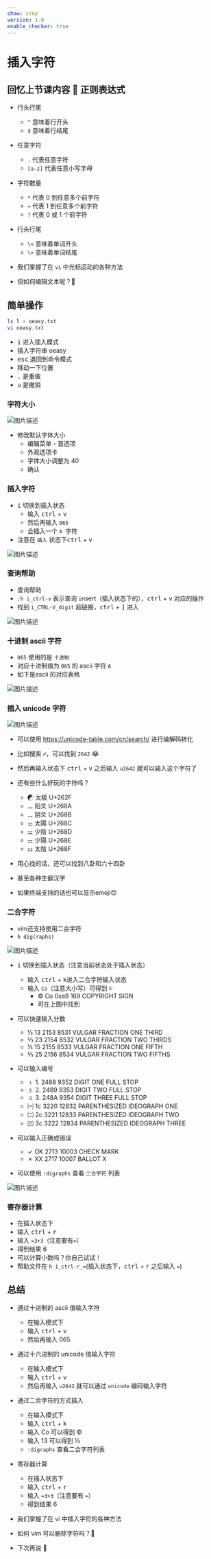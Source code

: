 ```yaml
---
show: step
version: 1.0
enable_checker: true
---
```


# 插入字符

## 回忆上节课内容 🤔 正则表达式

- 行头行尾
  - `^` 意味着行开头
  - `$` 意味着行结尾 

- 任意字符
  - `.` 代表任意字符 
  - `[a-z]` 代表任意小写字母

- 字符数量
  - `*` 代表 0 到任意多个前字符
  - `+` 代表 1 到任意多个前字符
  - `?` 代表 0 或 1 个前字符

- 行头行尾
  - `\<` 意味着单词开头
  - `\>` 意味着单词结尾

- 我们掌握了在 `vi` 中光标运动的各种方法
- 但如何编辑文本呢？🤪

## 简单操作

```bash
ls l > oeasy.txt
vi oeasy.txt
```

- <kbd>i</kbd> 进入插入模式
- 插入字符串 oeasy
- <kbd>esc</kbd> 退回到命令模式
- 移动一下位置
- <kbd>.</kbd> 是重做
- <kbd>u</kbd> 是撤销

### 字符大小

![图片描述](https://doc.shiyanlou.com/courses/uid1190679-20210128-1611822169297)

- 修改默认字体大小
  - 编辑菜单 - 首选项
  - 外观选项卡
  - 字体大小调整为 40
  - 确认

### 插入字符
- <kbd>i</kbd> 切换到插入状态
  - 输入 <kbd>ctrl</kbd> + <kbd>v</kbd>
  - 然后再输入 `065`
  - 会插入一个 `A `字符
- 注意在 `插入` 状态下<kbd>ctrl</kbd> + <kbd>v</kbd>

![图片描述](https://doc.shiyanlou.com/courses/uid1190679-20210128-1611825662009)

### 查询帮助

- 查询帮助
- `:h i_ctrl-v` 表示查询 `i`nsert（插入状态下的），<kbd>ctrl</kbd> + <kbd>v</kbd> 对应的操作
- 找到 `i_CTRL-V_digit` 超链接，<kbd>ctrl</kbd> + <kbd>]</kbd> 进入

![图片描述](https://doc.shiyanlou.com/courses/uid1190679-20210128-1611825945768)

### 十进制 ascii 字符

- `065` 使用的是 `十进制`
- 对应十进制值为 `065` 的 ascii 字符 `A`
- 如下是ascii 的对应表格

![图片描述](https://doc.shiyanlou.com/courses/uid1190679-20210128-1611826428935)

### 插入 unicode 字符

![图片描述](https://doc.shiyanlou.com/courses/uid1190679-20210128-1611826165525)

- 可以使用 https://unicode-table.com/cn/search/ 进行编解码转化
- 比如搜索 `♂`，可以找到 `2642` 😂
- 然后再输入状态下 <kbd>ctrl</kbd> + <kbd>v</kbd> 之后输入 `u2642` 就可以输入这个字符了
- 还有些什么好玩的字符吗？
  - ☯ 太极 U+262F
  -	⚊ 阳爻 U+268A 
  -	⚋ 阴爻 U+268B
  -	⚌ 太陽 U+268C
  -	⚍ 少陰 U+268D
  -	⚎ 少陽 U+268E
  -	⚏ 太陰 U+268F

- 用心找的话，还可以找到八卦和六十四卦
- 甚至各种生僻汉字 
- 如果终端支持的话也可以显示emoji😊

### 二合字符

- vim还支持使用二合字符
- `h dig(raphs)`

![图片描述](https://doc.shiyanlou.com/courses/uid1190679-20210128-1611834804782)

- <kbd>i</kbd> 切换到插入状态（注意当前状态处于插入状态）
  - 输入 <kbd>ctrl</kbd> + <kbd>k</kbd>进入二合字符输入状态
  - 输入 `Co`（注意大小写）可得到 `©`
	- ©       Co      0xa9    169     COPYRIGHT SIGN
	- 可在上图中找到

- 可以快速输入分数
  - ⅓      13      2153    8531    VULGAR FRACTION ONE THIRD
  - ⅔      23      2154    8532    VULGAR FRACTION TWO THIRDS
  - ⅕      15      2155    8533    VULGAR FRACTION ONE FIFTH
  - ⅖      25      2156    8534    VULGAR FRACTION TWO FIFTHS

- 可以输入编号
  - ⒈      1.      2488    9352    DIGIT ONE FULL STOP
  - ⒉      2.      2489    9353    DIGIT TWO FULL STOP
  - ⒊      3.      248A    9354    DIGIT THREE FULL STOP
  - ㈠      1c      3220    12832   PARENTHESIZED IDEOGRAPH ONE
  - ㈡      2c      3221    12833   PARENTHESIZED IDEOGRAPH TWO
  - ㈢      3c      3222    12834   PARENTHESIZED IDEOGRAPH THREE

- 可以输入正确或错误
  - ✓      OK      2713    10003   CHECK MARK
  - ✗      XX      2717    10007   BALLOT X 

- 可以使用 `:digraphs` 查看 `二合字符` 列表

![图片描述](https://doc.shiyanlou.com/courses/uid1190679-20210128-1611836220215)

### 寄存器计算

- 在插入状态下
- 输入 <kbd>ctrl</kbd> + <kbd>r</kbd>
- 输入 `=3+3`（注意要有`=`）
- 得到结果 6
- 可以计算小数吗？你自己试试！
- 帮助文件在 `h i_ctrl-r_=`(插入状态下，<kbd>ctrl</kbd> + <kbd>r</kbd> 之后输入 `=`)

## 总结

- 通过十进制的 ascii 值输入字符
  - 在输入模式下
  - 输入 <kbd>ctrl</kbd> + <kbd>v</kbd>
  - 然后再输入 065

- 通过十六进制的 unicode 值输入字符
  - 在输入模式下
  - 输入 <kbd>ctrl</kbd> + <kbd>v</kbd>
  - 然后再输入 `u2642` 就可以通过 `unicode` 编码输入字符

- 通过二合字符的方式插入
  - 在输入模式下
  - 输入 <kbd>ctrl</kbd> + <kbd>k</kbd>
  - 输入 Co 可以得到 ©      
  - 输入 13 可以得到 ⅓  
  - `:digraphs` 查看二合字符列表

- 寄存器计算
  - 在插入状态下
  - 输入 <kbd>ctrl</kbd> + <kbd>r</kbd>
  - 输入 `=3+3`（注意要有 `=`）
  - 得到结果 6
- 我们掌握了在 vi 中插入字符的各种方法
- 如何 vim 可以删除字符吗？🤔
- 下次再说 👋






